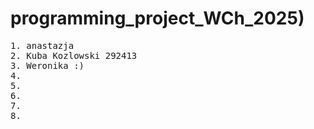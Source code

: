  # programming_project_WCh_2025)
<pre>
1. anastazja
2. Kuba Kozlowski 292413
3. Weronika :)
4.
5.
6.
7.
8.
</pre>

